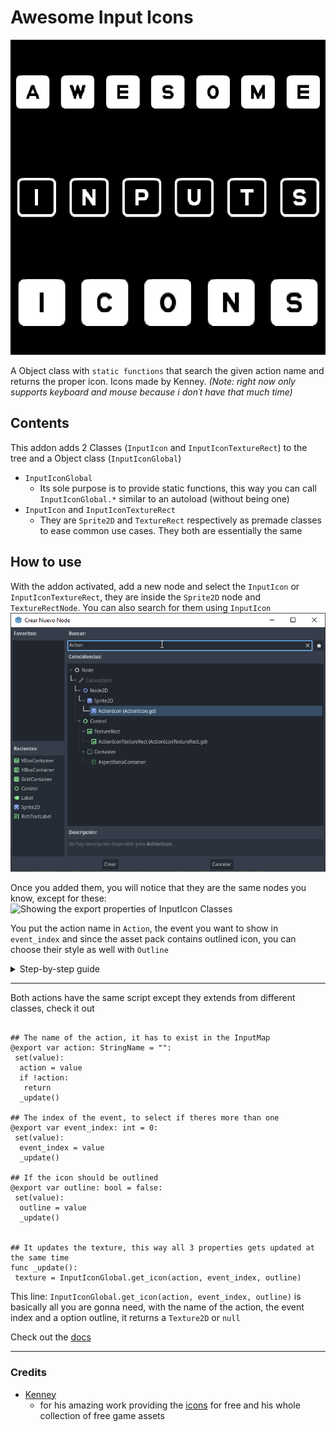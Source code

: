 # Awesome Input Icons

![The icon of the addon](addons/awesome_input_icons/plugin_icon.png)

 A Object class with `static functions` that search the given action name and returns the proper icon. Icons made by Kenney. *(Note: right now only supports keyboard and mouse because i don´t have that much time)*

## Contents

 This addon adds 2 Classes (`InputIcon` and `InputIconTextureRect`) to the tree and a Object class (`InputIconGlobal`)

* `InputIconGlobal`
  * Its sole purpose is to provide static functions, this way you can call `InputIconGlobal.*` similar to an autoload (without being one)
* `InputIcon` and `InputIconTextureRect`
  * They are `Sprite2D` and `TextureRect` respectively as premade classes to ease common use cases. They both are essentially the same

## How to use

With the addon activated, add a new node and select the `InputIcon` or `InputIconTextureRect`, they are inside the `Sprite2D` node and `TextureRectNode`. You can also search for them using `InputIcon`
![Creating a new Action icon or InputIconTextureRect](readme_media/create_new_node_screen.png)

Once you added them, you will notice that they are the same nodes you know, except for these:
![Showing the export properties of InputIcon Classes ](readme_media/InputIconClassPropertyShowcase.png)

You put the action name in `Action`, the event you want to show in `event_index` and since the asset pack contains outlined icon, you can choose their style as well with `Outline`
<details>
<summary>
Step-by-step guide
</summary>
I have a dummy action called `action_one`

![A screen of me having action_one with different events](readme_media/usage_showcase_1.png)

So if i put `action_one` in `action`, `0` in `event_index` and leave `outline` as `false` like so:
![InputIcon wih filled information](readme_media/usage_showcase_2.png)

It gives me:
![An icon of the first event of my action, in this case the letter z](readme_media/usage_showcase_3.png)

Heres with `InputIconTextureRect` with all my events:

![InputIconTextureRect showing all my events with icons](readme_media/usage_showcase_4.png)

</details>

___
Both actions have the same script except they extends from different classes, check it out
>

```GDScript

## The name of the action, it has to exist in the InputMap
@export var action: StringName = "":
 set(value):
  action = value
  if !action:
   return
  _update()

## The index of the event, to select if theres more than one
@export var event_index: int = 0:
 set(value):
  event_index = value
  _update()

## If the icon should be outlined
@export var outline: bool = false:
 set(value):
  outline = value
  _update()


## It updates the texture, this way all 3 properties gets updated at the same time
func _update():
 texture = InputIconGlobal.get_icon(action, event_index, outline)

```

This line: `InputIconGlobal.get_icon(action, event_index, outline)` is basically all you are gonna need, with the name of the action, the event index and a option outline, it returns a `Texture2D` or `null`

Check out the [docs](https://github.com/DaviD4Chirino/Awesome-Input-Icons/wiki)
___

### Credits

* [Kenney](https://www.kenney.nl)
  * for his amazing work providing the [icons](https://www.kenney.nl/assets/input-prompts) for free and his whole collection of free game assets
